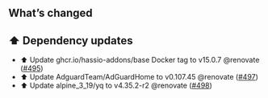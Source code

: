 ## What’s changed

## ⬆️ Dependency updates

- ⬆️ Update ghcr.io/hassio-addons/base Docker tag to v15.0.7 @renovate ([#495](https://github.com/hassio-addons/addon-adguard-home/pull/495))
- ⬆️ Update AdguardTeam/AdGuardHome to v0.107.45 @renovate ([#497](https://github.com/hassio-addons/addon-adguard-home/pull/497))
- ⬆️ Update alpine_3_19/yq to v4.35.2-r2 @renovate ([#498](https://github.com/hassio-addons/addon-adguard-home/pull/498))
